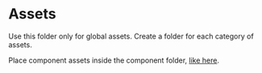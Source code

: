 # Assets

Use this folder only for global assets. Create a folder for each category of assets.

Place component assets inside the component folder, [like here](../components/ComplexComponentExample/assets/).
